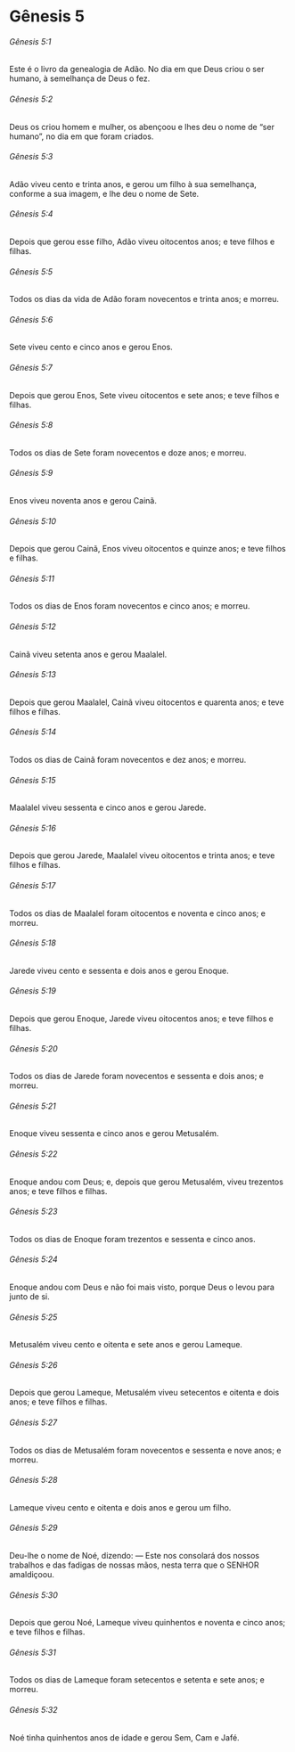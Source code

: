 # Gênesis 5

###### Gênesis 5:1

Este é o livro da genealogia de Adão. No dia em que Deus criou o ser humano, à semelhança de Deus o fez.

###### Gênesis 5:2

Deus os criou homem e mulher, os abençoou e lhes deu o nome de “ser humano”, no dia em que foram criados.

###### Gênesis 5:3

Adão viveu cento e trinta anos, e gerou um filho à sua semelhança, conforme a sua imagem, e lhe deu o nome de Sete.

###### Gênesis 5:4

Depois que gerou esse filho, Adão viveu oitocentos anos; e teve filhos e filhas.

###### Gênesis 5:5

Todos os dias da vida de Adão foram novecentos e trinta anos; e morreu.

###### Gênesis 5:6

Sete viveu cento e cinco anos e gerou Enos.

###### Gênesis 5:7

Depois que gerou Enos, Sete viveu oitocentos e sete anos; e teve filhos e filhas.

###### Gênesis 5:8

Todos os dias de Sete foram novecentos e doze anos; e morreu.

###### Gênesis 5:9

Enos viveu noventa anos e gerou Cainã.

###### Gênesis 5:10

Depois que gerou Cainã, Enos viveu oitocentos e quinze anos; e teve filhos e filhas.

###### Gênesis 5:11

Todos os dias de Enos foram novecentos e cinco anos; e morreu.

###### Gênesis 5:12

Cainã viveu setenta anos e gerou Maalalel.

###### Gênesis 5:13

Depois que gerou Maalalel, Cainã viveu oitocentos e quarenta anos; e teve filhos e filhas.

###### Gênesis 5:14

Todos os dias de Cainã foram novecentos e dez anos; e morreu.

###### Gênesis 5:15

Maalalel viveu sessenta e cinco anos e gerou Jarede.

###### Gênesis 5:16

Depois que gerou Jarede, Maalalel viveu oitocentos e trinta anos; e teve filhos e filhas.

###### Gênesis 5:17

Todos os dias de Maalalel foram oitocentos e noventa e cinco anos; e morreu.

###### Gênesis 5:18

Jarede viveu cento e sessenta e dois anos e gerou Enoque.

###### Gênesis 5:19

Depois que gerou Enoque, Jarede viveu oitocentos anos; e teve filhos e filhas.

###### Gênesis 5:20

Todos os dias de Jarede foram novecentos e sessenta e dois anos; e morreu.

###### Gênesis 5:21

Enoque viveu sessenta e cinco anos e gerou Metusalém.

###### Gênesis 5:22

Enoque andou com Deus; e, depois que gerou Metusalém, viveu trezentos anos; e teve filhos e filhas.

###### Gênesis 5:23

Todos os dias de Enoque foram trezentos e sessenta e cinco anos.

###### Gênesis 5:24

Enoque andou com Deus e não foi mais visto, porque Deus o levou para junto de si.

###### Gênesis 5:25

Metusalém viveu cento e oitenta e sete anos e gerou Lameque.

###### Gênesis 5:26

Depois que gerou Lameque, Metusalém viveu setecentos e oitenta e dois anos; e teve filhos e filhas.

###### Gênesis 5:27

Todos os dias de Metusalém foram novecentos e sessenta e nove anos; e morreu.

###### Gênesis 5:28

Lameque viveu cento e oitenta e dois anos e gerou um filho.

###### Gênesis 5:29

Deu-lhe o nome de Noé, dizendo: — Este nos consolará dos nossos trabalhos e das fadigas de nossas mãos, nesta terra que o SENHOR amaldiçoou.

###### Gênesis 5:30

Depois que gerou Noé, Lameque viveu quinhentos e noventa e cinco anos; e teve filhos e filhas.

###### Gênesis 5:31

Todos os dias de Lameque foram setecentos e setenta e sete anos; e morreu.

###### Gênesis 5:32

Noé tinha quinhentos anos de idade e gerou Sem, Cam e Jafé.

